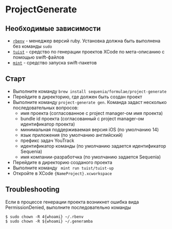 # ProjectGenerate

## Необходимые зависимости

- [`rbenv`](https://github.com/rbenv/rbenv) - менеджер версий ruby. Установка должна быть выполнена без команды `sudo`
- [`tuist`](https://docs.tuist.io/tutorial/get-started) - cредство по генерации проектов XCode по мета-описанию с помощью swift-файлов
- [`mint`](https://github.com/yonaskolb/Mint) - средство запуска swift-пакетов

## Старт
- Выполните команду `brew install sequenia/formulae/project-generate`
- Перейдите в директорию, где должен быть создан проект
- Выполните команду `project-generate gen`. Команда задаст несколько последовательных вопросов:
  - имя проекта (согласованное с project manager-ом имя проекта)
  - bundle id проекта (согласованный с project manager-ом идентификатор проекта)
  - минимальная поддерживаемая версия iOS (по умолчанию 14)
  - язык приложения (по умолчанию английский)
  - префикс задач YouTrack
  - идентификатор команды (по умолчанию задается идентификатор Sequenia)
  - имя компании-разработчка (по умолчанию задается Sequenia)
- Перейдите в директорию созданого проекта
- Выполните команду ` mint run tuist/tuist-up`
- Откройте в XCode `{NameProject}.xcworkspace`

## Troubleshooting
Если в процессе генерации проекта возникнет ошибка вида PermissionDenied, выполните последовательно команды
```
$ sudo chown -R 4{whoami} ~/.rbenv
$ sudo chown -R ${whoami} ~/.generamba
```
